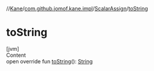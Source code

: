 //[Kane](../../index.md)/[com.github.jomof.kane.impl](../index.md)/[ScalarAssign](index.md)/[toString](to-string.md)



# toString  
[jvm]  
Content  
open override fun [toString](to-string.md)(): [String](https://kotlinlang.org/api/latest/jvm/stdlib/kotlin/-string/index.html)  



